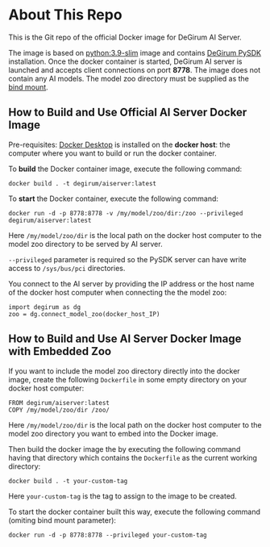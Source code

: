# About This Repo

This is the Git repo of the official Docker image for DeGirum AI Server.

The image is based on [python:3.9-slim](https://hub.docker.com/_/python) image and contains [DeGirum PySDK](https://degirum.github.io/simple/degirum/index.html) installation.
Once the docker container is started, DeGirum AI server is launched and accepts client connections on port **8778**.
The image does not contain any AI models. The model zoo directory must be supplied as the [bind mount](https://docs.docker.com/storage/bind-mounts/).

## How to Build and Use Official AI Server Docker Image

Pre-requisites: [Docker Desktop](https://www.docker.com/get-started/) is installed on the **docker host**: the computer where you want 
to build or run the docker container.

To **build** the Docker container image, execute the following command:

    docker build . -t degirum/aiserver:latest

To **start** the Docker container, execute the following command:

    docker run -d -p 8778:8778 -v /my/model/zoo/dir:/zoo --privileged degirum/aiserver:latest

Here `/my/model/zoo/dir` is the local path on the docker host computer to the model zoo directory to be served by AI server.

`--privileged` parameter is required so the PySDK server can have write access to `/sys/bus/pci` directories.

You connect to the AI server by providing the IP address or the host name of the docker host computer when connecting the the model zoo:

    import degirum as dg
    zoo = dg.connect_model_zoo(docker_host_IP)

## How to Build and Use AI Server Docker Image with Embedded Zoo

If you want to include the model zoo directory directly into the docker image, create the following `Dockerfile` in some empty directory on your docker host computer:

    FROM degirum/aiserver:latest
    COPY /my/model/zoo/dir /zoo/

Here `/my/model/zoo/dir` is the local path on the docker host computer to the model zoo directory you want to embed into the Docker image.

Then build the docker image the by executing the following command having that directory which contains the `Dockerfile` as the current working directory:
    
    docker build . -t your-custom-tag
    
Here `your-custom-tag` is the tag to assign to the image to be created.
    
To start the docker container built this way, execute the following command (omiting bind mount parameter):

    docker run -d -p 8778:8778 --privileged your-custom-tag

    

